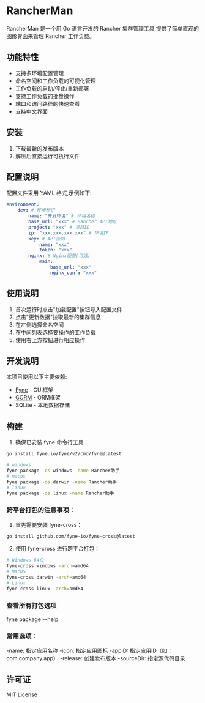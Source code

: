 # RancherMan

RancherMan 是一个用 Go 语言开发的 Rancher 集群管理工具,提供了简单直观的图形界面来管理 Rancher 工作负载。

## 功能特性

- 支持多环境配置管理
- 命名空间和工作负载的可视化管理
- 工作负载的启动/停止/重新部署
- 支持工作负载的批量操作
- 端口和访问路径的快速查看
- 支持中文界面

## 安装

1. 下载最新的发布版本
2. 解压后直接运行可执行文件

## 配置说明

配置文件采用 YAML 格式,示例如下:
```yaml
environment:
    dev: # 环境标识
        name: "开发环境" # 环境名称
        base_url: "xxx" # Rancher API地址
        project: "xxx" # 项目ID
        ip: "xxx.xxx.xxx.xxx" # 环境IP
        key: # API密钥
            name: "xxx"
            token: "xxx"
        nginx: # Nginx配置(可选)
            main:
                base_url: "xxx"
                nginx_conf: "xxx"
```

## 使用说明

1. 首次运行时点击"加载配置"按钮导入配置文件
2. 点击"更新数据"拉取最新的集群信息
3. 在左侧选择命名空间
4. 在中间列表选择要操作的工作负载
5. 使用右上方按钮进行相应操作

## 开发说明

本项目使用以下主要依赖:

- [Fyne](https://fyne.io/) - GUI框架
- [GORM](https://gorm.io/) - ORM框架
- SQLite - 本地数据存储

## 构建

1. 确保已安装 fyne 命令行工具：
```bash
go install fyne.io/fyne/v2/cmd/fyne@latest
```

```bash
# windows
fyne package -os windows -name Rancher助手
# macos
fyne package -os darwin -name Rancher助手
# linux
fyne package -os linux -name Rancher助手
```

### 跨平台打包的注意事项：
1. 首先需要安装 fyne-cross：
```bash
go install github.com/fyne-io/fyne-cross@latest
```

2. 使用 fyne-cross 进行跨平台打包：
```bash
# Windows 64位
fyne-cross windows -arch=amd64
# MacOS
fyne-cross darwin -arch=amd64
# Linux
fyne-cross linux -arch=amd64
```

### 查看所有打包选项
fyne package --help

### 常用选项：
-name: 指定应用名称
-icon: 指定应用图标
-appID: 指定应用ID（如：com.company.app）
-release: 创建发布版本
-sourceDir: 指定源代码目录


## 许可证

MIT License
